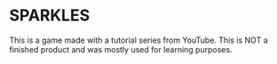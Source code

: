 # SPARKLES
This is a game made with a tutorial series from YouTube.
This is NOT a finished product and was mostly used for learning purposes.
